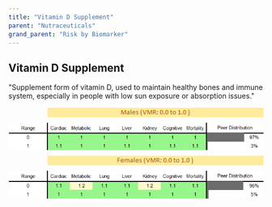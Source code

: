 ```yaml
---
title: "Vitamin D Supplement"
parent: "Nutraceuticals"
grand_parent: "Risk by Biomarker"
---
```



## Vitamin D Supplement


"Supplement form of vitamin D, used to maintain healthy bones and immune system, especially in people with low sun exposure or absorption issues."

<div style="display: flex; flex-direction: column; gap: 10px;">

  <img src="/assets/images/vmrbiomarker_vitamin_d_supplement__male.png" alt="Vitamin D Supplement VMR Male" style="margin-left: 15%">
  <img src="/assets/images/rr_vitamin_d_supplement__male.png" alt="Vitamin D Supplement RR Male">

  <img src="/assets/images/vmrbiomarker_vitamin_d_supplement__female.png" alt="Vitamin D Supplement VMR Female" style="margin-left: 15%; ">
  <img src="/assets/images/rr_vitamin_d_supplement__female.png" alt="Vitamin D Supplement RR Female">

</div>



